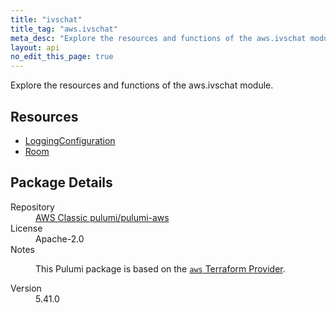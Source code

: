 ```yaml
---
title: "ivschat"
title_tag: "aws.ivschat"
meta_desc: "Explore the resources and functions of the aws.ivschat module."
layout: api
no_edit_this_page: true
---
```


<!-- WARNING: this file was generated by Pulumi Docs Generator. -->
<!-- Do not edit by hand unless you're certain you know what you are doing! -->

Explore the resources and functions of the aws.ivschat module.

<h2 id="resources">Resources</h2>
<ul class="api">
    <li><a href="loggingconfiguration/" title="LoggingConfiguration"><span class="api-symbol api-symbol--resource"></span>LoggingConfiguration</a></li>
    <li><a href="room/" title="Room"><span class="api-symbol api-symbol--resource"></span>Room</a></li>
</ul>

<h2 id="package-details">Package Details</h2>
<dl class="package-details">
	<dt>Repository</dt>
	<dd><a href="https://github.com/pulumi/pulumi-aws">AWS Classic pulumi/pulumi-aws</a></dd>
	<dt>License</dt>
	<dd>Apache-2.0</dd>
	<dt>Notes</dt>
	<dd><p>This Pulumi package is based on the <a href="https://github.com/hashicorp/terraform-provider-aws"><code>aws</code> Terraform Provider</a>.</p>
</dd>
	<dt>Version</dt>
	<dd>5.41.0</dd>
</dl>

